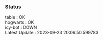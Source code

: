 ### Status


table : OK  
hogwarts : OK  
icy-bot : DOWN  
Latest Update : 2023-09-23 20:06:50.599783

